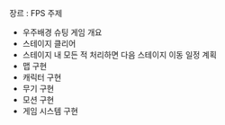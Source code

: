장르 : FPS
주제
-	우주배경 슈팅 게임
개요
-	스테이지 클리어
-	스테이지 내 모든 적 처리하면 다음 스테이지 이동
일정 계획
-	맵 구현
-	캐릭터 구현
-	무기 구현
-	모션 구현
-	게임 시스템 구현

